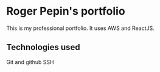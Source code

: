 # Roger Pepin's portfolio

This is my professional portfolio.  It uses AWS and ReactJS.

## Technologies used

Git and github
SSH
